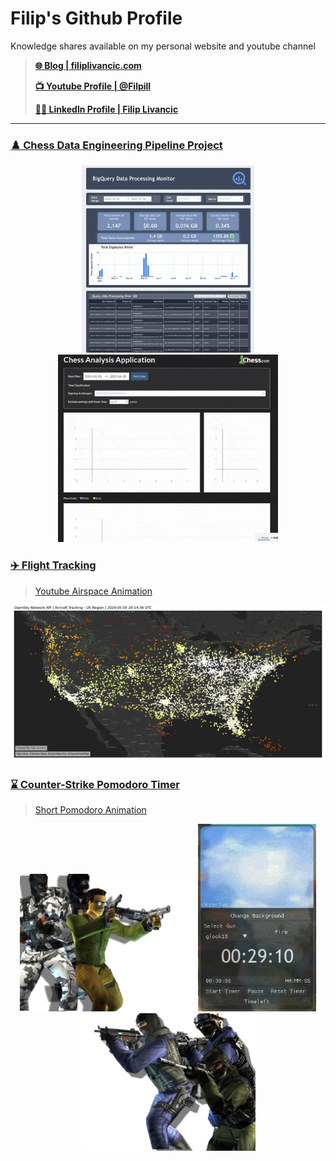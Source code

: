# Filip's Github Profile
Knowledge shares available on my personal website and youtube channel

> **[🌐 Blog | filiplivancic.com](https://filiplivancic.com)**
> 
> **[📺 Youtube Profile | @Filpill](https://www.youtube.com/@FilPill)**
> 
> **[👨‍🔧 LinkedIn Profile | Filip Livancic](https://www.linkedin.com/in/filip-livancic/)**

-----------------------------------------------------------------------------------------

### [♟️ Chess Data Engineering Pipeline Project](https://github.com/Filpill/chess_analysis)
 <p align = center>
 <img src="https://raw.githubusercontent.com/Filpill/chess_analysis/refs/heads/main/dash/bq_monitor/assets/gif/bq-monitor-dash-v2.gif" alt="drawing" height="300"/>
 <img src="https://raw.githubusercontent.com/Filpill/chess_analysis/refs/heads/main/dash/chess_app/assets/gif/chess_app_demo.gif" alt="drawing" height="300"/>
 </p>

### [✈️ Flight Tracking](https://github.com/Filpill/flight_tracking)
> [Youtube Airspace Animation](https://www.youtube.com/watch?v=wC3WE-jOU0w)
 <p align = center>
 <img src="https://raw.githubusercontent.com/Filpill/flight_tracking/main/data/samples/scatter_kde_sample.jpg" alt="drawing" width="1000"/>
 </p>

### [⌛ Counter-Strike Pomodoro Timer](https://github.com/Filpill/hl-vox-timeleft)
> [Short Pomodoro Animation](https://youtube.com/shorts/OZr_s5ugzXM)
<p align="center">
  <img src="https://raw.githubusercontent.com/Filpill/hl-vox-timeleft/refs/heads/main/assets/img/model/t-squad.png" alt="T Squad" height="220"/>
  <img src="https://raw.githubusercontent.com/Filpill/hl-vox-timeleft/refs/heads/main/assets/gif/hl-timer-v2.gif" alt="HL Timer" height="300"/>
  <img src="https://raw.githubusercontent.com/Filpill/hl-vox-timeleft/refs/heads/main/assets/img/model/ct-squad.png" alt="CT Squad" height="220"/>
</p>                                                                                                                        
